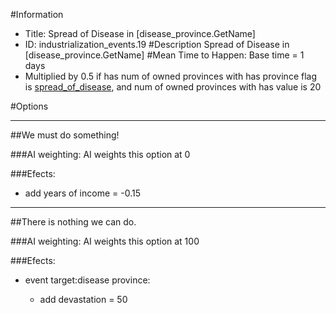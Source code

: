 #Information
 - Title: Spread of Disease in [disease_province.GetName]
 - ID: industrialization_events.19
#Description
Spread of Disease in [disease_province.GetName]
#Mean Time to Happen:
Base time = 1 days
 - Multiplied by 0.5 if has num of owned provinces with has province flag is [spread_of_disease](../flags/spread_of_disease.md), and num of owned provinces with has value is 20

#Options

___
##We must do something!

###AI weighting:
AI weights this option at 0


###Efects:<ul><li>add years of income = -0.15</li></ul>

___
##There is nothing we can do.

###AI weighting:
AI weights this option at 100


###Efects:<ul><li>event target:disease province:</li><ul><li>add devastation = 50</li></ul></ul>
